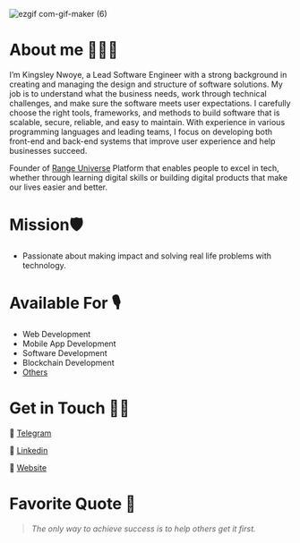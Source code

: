 
![ezgif com-gif-maker (6)](https://media.licdn.com/dms/image/v2/D4D16AQEQoW8-Np2aFg/profile-displaybackgroundimage-shrink_350_1400/profile-displaybackgroundimage-shrink_350_1400/0/1724690209519?e=1730332800&v=beta&t=8XHPxu-6FS7TlvPKzBGc9wolJRTlO7yiU83yLIrzNMs)





# About me 👨🏾‍💻
I’m Kingsley Nwoye, a Lead Software Engineer with a strong background in creating and managing the design and structure of software solutions. My job is to understand what the business needs, work through technical challenges, and make sure the software meets user expectations. I carefully choose the right tools, frameworks, and methods to build software that is scalable, secure, reliable, and easy to maintain. With experience in various programming languages and leading teams, I focus on developing both front-end and back-end systems that improve user experience and help businesses succeed.

Founder of [Range Universe](https://www.rangeuniverse.org) Platform that enables people to excel in tech, whether through learning digital skills or building digital products that make our lives easier and better.

# Mission🛡
- Passionate about making impact and solving real life problems with technology. 

# Available For 🎙
- Web Development
- Mobile App Development
- Software Development
- Blockchain Development
- [Others](https://www.kingsleynwoye.com)

# Get in Touch 👍🏽
🔗 [Telegram](https://t.me/kingsleynwoye)

🔗 [Linkedin](https://www.linkedin.com/in/kingsleynwoye/)

🔗 [Website](https://www.kingsleynwoye.com)

# Favorite Quote 📖
> _The only way to achieve success is to help others get it first._
